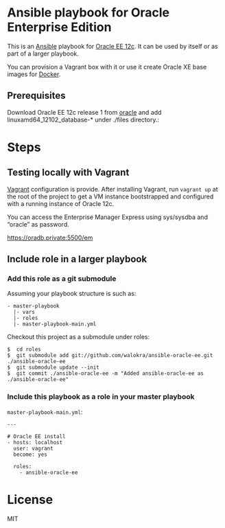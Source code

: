 # Ansible playbook for Oracle Enterprise Edition

This is an [Ansible](http://www.ansibleworks.com/) playbook for [Oracle EE 12c](http://www.oracle.com/technetwork/products/express-edition/overview/index.html). It can be used by itself or as part of a larger playbook.

You can provision a Vagrant box with it or use it create Oracle XE base images for [Docker](https://www.docker.com/).

## Prerequisites

Download Oracle EE 12c release 1 from [oracle](http://www.oracle.com/technetwork/database/enterprise-edition/downloads/index.html) and add linuxamd64_12102_database-* under ./files directory.:

# Steps

## Testing locally with Vagrant

[Vagrant](http://www.vagrantup.com/) configuration is provide. After installing Vagrant, run `vagrant up` at the root of the project to get a VM instance bootstrapped and configured with a running instance of Oracle 12c.

You can access the Enterprise Manager Express using sys/sysdba and “oracle” as password.

https://oradb.private:5500/em

## Include role in a larger playbook

### Add this role as a git submodule

Assuming your playbook structure is such as:
```
- master-playbook
  |- vars
  |- roles
  |- master-playbook-main.yml
```

Checkout this project as a submodule under roles:

```
$  cd roles
$  git submodule add git://github.com/walokra/ansible-oracle-ee.git ./ansible-oracle-ee
$  git submodule update --init
$  git commit ./ansible-oracle-ee -m "Added ansible-oracle-ee as ./ansible-oracle-ee"
```

### Include this playbook as a role in your master playbook

`master-playbook-main.yml`:

```
---

# Oracle EE install
- hosts: localhost
  user: vagrant
  become: yes

  roles:
    - ansible-oracle-ee
```

# License

MIT
